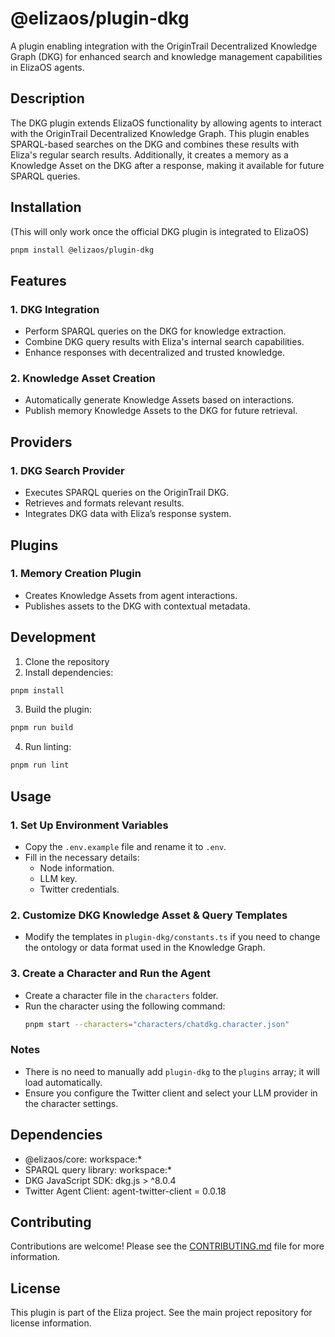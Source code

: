 # @elizaos/plugin-dkg

A plugin enabling integration with the OriginTrail Decentralized Knowledge Graph (DKG) for enhanced search and knowledge management capabilities in ElizaOS agents.

## Description

The DKG plugin extends ElizaOS functionality by allowing agents to interact with the OriginTrail Decentralized Knowledge Graph. This plugin enables SPARQL-based searches on the DKG and combines these results with Eliza's regular search results. Additionally, it creates a memory as a Knowledge Asset on the DKG after a response, making it available for future SPARQL queries.

## Installation

(This will only work once the official DKG plugin is integrated to ElizaOS)

```bash
pnpm install @elizaos/plugin-dkg
```

## Features

### 1. DKG Integration

- Perform SPARQL queries on the DKG for knowledge extraction.
- Combine DKG query results with Eliza's internal search capabilities.
- Enhance responses with decentralized and trusted knowledge.

### 2. Knowledge Asset Creation

- Automatically generate Knowledge Assets based on interactions.
- Publish memory Knowledge Assets to the DKG for future retrieval.

## Providers

### 1. DKG Search Provider

- Executes SPARQL queries on the OriginTrail DKG.
- Retrieves and formats relevant results.
- Integrates DKG data with Eliza’s response system.

## Plugins

### 1. Memory Creation Plugin

- Creates Knowledge Assets from agent interactions.
- Publishes assets to the DKG with contextual metadata.

## Development

1. Clone the repository
2. Install dependencies:

```bash
pnpm install
```

3. Build the plugin:

```bash
pnpm run build
```

4. Run linting:

```bash
pnpm run lint
```

## Usage

### 1. Set Up Environment Variables

- Copy the `.env.example` file and rename it to `.env`.
- Fill in the necessary details:
    - Node information.
    - LLM key.
    - Twitter credentials.

### 2. Customize DKG Knowledge Asset & Query Templates

- Modify the templates in `plugin-dkg/constants.ts` if you need to change the ontology or data format used in the Knowledge Graph.

### 3. Create a Character and Run the Agent

- Create a character file in the `characters` folder.
- Run the character using the following command:
    ```bash
    pnpm start --characters="characters/chatdkg.character.json"
    ```

### Notes

- There is no need to manually add `plugin-dkg` to the `plugins` array; it will load automatically.
- Ensure you configure the Twitter client and select your LLM provider in the character settings.

## Dependencies

- @elizaos/core: workspace:\*
- SPARQL query library: workspace:\*
- DKG JavaScript SDK: dkg.js > ^8.0.4
- Twitter Agent Client: agent-twitter-client = 0.0.18

## Contributing

Contributions are welcome! Please see the [CONTRIBUTING.md](CONTRIBUTING.md) file for more information.

## License

This plugin is part of the Eliza project. See the main project repository for license information.